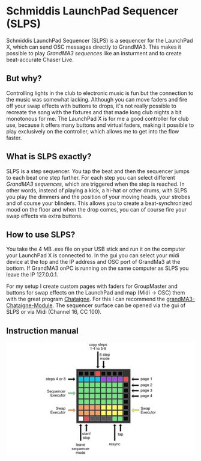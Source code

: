 # Schmiddis LaunchPad Sequencer (SLPS)

Schmiddis LaunchPad Sequencer (SLPS) is a sequencer for the LaunchPad X, which can send OSC messages directly to GrandMA3. This makes it possible to play *GrandMA3 sequences* like an insturment and to create beat-accurate Chaser Live.

## But why?

Controlling lights in the club to electronic music is fun but the connection to the music was somewhat lacking. Although you can move faders and fire off your swap effects with buttons to drops, it's not really possible to recreate the song with the fixtures and that made long club nights a bit monotonous for me.
The LaunchPad X is for me a good controller for club use, because it offers many buttons and virtual faders, making it possible to play exclusively on the controller, which allows me to get into the flow faster.

## What is SLPS exactly?

SLPS is a step sequencer. You tap the beat and then the sequencer jumps to each beat one step further. For each step you can select different *GrandMA3 sequences*, which are triggered when the step is reached. In other words, instead of playing a kick, a hi-hat or other drums, with SLPS you play the dimmers and the position of your moving heads, your strobes and of course your blinders. This allows you to create a beat-synchronized mood on the floor and when the drop comes, you can of course fire your swap effects via extra buttons. 

## How to use SLPS? 

You take the 4 MB .exe file on your USB stick and run it on the computer your LaunchPad X is connected to. In the gui you can select your midi device at the top and the IP address and OSC port of GrandMa3 at the bottom. If GrandMA3 onPC is running on the same computer as SLPS you leave the IP 127.0.0.1.

For my setup I create custom pages with faders for GroupMaster and buttons for swap effects on the LaunchPad and map (Midi -> OSC) them with the great program [Chataigne](https://github.com/benkuper/Chataigne). For this I can recommend the [grandMA3-Chataigne-Module](https://github.com/yastefan/grandMA3-Chataigne-Module). The sequencer surface can be opened via the gui of SLPS or via Midi (Channel 16, CC 100).

## Instruction manual

![manual](https://github.com/yastefan/LaunchPadSequencer/blob/main/Documentation/manual.png)
